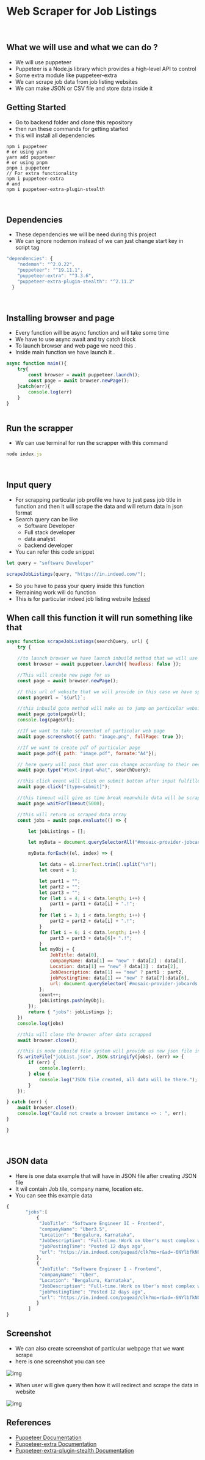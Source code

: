 # Web Scraper for Job Listings

<br>

## What we will use and what we can do ?
- We will use puppeteer
- Puppeteer is a Node.js library which provides a high-level API to control
- Some extra module like puppeteer-extra
- We can scrape job data from job listing websites
- We can make JSON or CSV file and store data inside it

## Getting Started
- Go to backend folder and clone this repository
- then run these commands for getting started
- this will install all dependencies
```
npm i puppeteer
# or using yarn
yarn add puppeteer
# or using pnpm
pnpm i puppeteer
// For extra functionality
npm i puppeteer-extra
# and
npm i puppeteer-extra-plugin-stealth
```

<br>

## Dependencies
- These dependencies we will be need during this project
- We can ignore nodemon instead of we can just change start key in script tag

```js
"dependencies": {
    "nodemon": "^2.0.22",
    "puppeteer": "^19.11.1",
    "puppeteer-extra": "^3.3.6",
    "puppeteer-extra-plugin-stealth": "^2.11.2"
  }
```
<br>

## Installing browser and page
- Every function will be async function and will take some time
- We have to use async await and try catch block
- To launch browser and web page we need this . 
- Inside main function we have launch it .

```js
async function main(){
    try{
        const browser = await puppeteer.launch();
        const page = await browser.newPage();
    }catch(err){
        console.log(err)
    }
}
 
```

## Run the scrapper
- We can use terminal for run the scrapper with this command
```js 
node index.js
```
<br>

## Input query
- For scrapping particular job profile we have to just pass job title in function and then it will scrape the data and will return data in json format
- Search query can be like 
  - Software Developer
  - Full stack developer
  - data analyst
  - backend developer
- You can refer this code snippet

```js 
let query = "software Developer"

scrapeJobListings(query, "https://in.indeed.com/");
```  
- So you have to pass your query inside this function
- Remaining work will do function
- This is for particular indeed job listing website <a href="https://in.indeed.com/">Indeed</a>

## When call this function it will run something like that

```js 
async function scrapeJobListings(searchQuery, url) {
	try {

    //to launch browser we have launch inbuild method that we will use here and pass some keys
    const browser = await puppeteer.launch({ headless: false });

    //This will create new page for us
    const page = await browser.newPage();

    // this url of website that we will provide in this case we have specific website of indeed
    const pageUrl = `${url}`;

    //this inbuild goto method will make us to jump on perticular website and will scrape the data
    await page.goto(pageUrl);
    console.log(pageUrl);

    //If we want to take screenshot of particular web page
    await page.screenshot({ path: "image.png", fullPage: true });

    //If we want to create pdf of particular page
    await page.pdf({ path: "image.pdf", formate:"A4"});

    // here query will pass that user can change according to their need of data
    await page.type("#text-input-what", searchQuery);

    //this click event will click on submit button after input fulfilled in input box
    await page.click("[type=submit]");

    //this timeout will give us time break meanwhile data will be scraped and we will get output
    await page.waitForTimeout(5000);

    //this will return us scraped data array
    const jobs = await page.evaluate(() => {

        let jobListings = [];

        let myData = document.querySelectorAll("#mosaic-provider-jobcards > ul > li");

        myData.forEach((el, index) => {

            let data = el.innerText.trim().split("\n");
            let count = 1;

            let part1 = "";
            let part2 = "";
            let part3 = "";
            for (let i = 4; i < data.length; i++) {
                part1 = part1 + data[i] + ".!";
            }
            for (let i = 3; i < data.length; i++) {
                part2 = part2 + data[i] + ".!";
            }
            for (let i = 6; i < data.length; i++) {
                part3 = part3 + data[6]+ ".!";
            }
            let myObj = {
                JobTitle: data[0],
                companyName: data[1] == "new" ? data[2] : data[1],
                Location: data[1] == "new" ? data[3] : data[2],
                JobDescription: data[1] == "new" ? part1 : part2,
                jobPostingTime: data[1] == "new" ? data[7]:data[6],
                url: document.querySelector(`#mosaic-provider-jobcards > ul > li:nth-child(${count}) > div > div.slider_container.css-77eoo7.eu4oa1w0 > div > div.slider_item.css-kyg8or.eu4oa1w0 > div > table.jobCard_mainContent.big6_visualChanges > tbody > tr > td > div.css-1m4cuuf.e37uo190 > h2 > a`).href,
            };
            count++;
            jobListings.push(myObj);
        });
        return { "jobs": jobListings };
    })
    console.log(jobs)

    //this will close the browser after data scrapped
    await browser.close();

    //this is node inbuild file system will provide us new json file in the form of data array
    fs.writeFile("jobList.json", JSON.stringify(jobs), (err) => {
        if (err) {
            console.log(err);
        } else {
            console.log("JSON file created, all data will be there.");
        }
    });

} catch (err) {
    await browser.close();
    console.log("Could not create a browser instance => : ", err);
}

}
```

<br>

## JSON data
- Here is one data example that will have in JSON file after creating JSON file
- It wil contain Job tile, company name, location etc.
- You can see this example data

```js 
{
       "jobs":[
           {
            "JobTitle": "Software Engineer II - Frontend",
            "companyName": "Uber3.5",
            "Location": "Bengaluru, Karnataka",
            "JobDescription": "Full-time.!Work on Uber's most complex web applications by designing, implementing, and unit testing the frontend application code..!Posted.!Posted 12 days ago.!",
            "jobPostingTime": "Posted 12 days ago",
            "url": "https://in.indeed.com/pagead/clk?mo=r&ad=-6NYlbfkN0BAHxQa-UPLtW7JK8D3QhfYrNbwRzYIBTTzoKwy8XmBQoJqPF-jJEvxEqIeGg0nSus--EZlpGbAFtFq2GGk26M74Dkwa7USlLxZ9989TX4Nc-1qzN2Q7NFzehJ-iXQjjwitUIfc4zhHNEEGJP9hHLaaGe0Alq7u03EqazWoBUC3g8NgNFZwgTY7JdJelP4ZRrFx-8Kmw9PDI1kk1EX_bxVvnaDhvKFeiimEIXkDKMNFzh4gOD20eWaLNPSZE8DN7AoF-hRDEv83HhJBL_lyCjagWd-QKnCyGW9MNruQQgF2YfThb2PfLm3UJCoFiHWnX6FlL-IZexAqpWRXCDUU5OL4kvMQj7gz4TP5QhlLV2c3R0l-IihZtibN5HactSIxlua8F276t52GPvysWBIQOq5pgdXuir_wo0yMqQ-fKENurBtUWuvao_b7YQ7kKQFiO9BxCp_RnRTG5x0tsE6aBMltF5Wucp9zCVuNjfal-4HoibH6ozJauYiYAlhrgsh0a7-YHghScRjLGxuNkrbQ_qHdZY1zWU2z5wc=&xkcb=SoCO-_M3QrQvp52ygZ0LbzkdCdPP&p=0&fvj=1&vjs=3"
           },
           {
            "JobTitle": "Software Engineer I - Frontend",
            "companyName": "Uber",
            "Location": "Bengaluru, Karnataka",
            "JobDescription": "Full-time.!Work on Uber's most complex web applications by designing, implementing, and unit testing the frontend application code..!Posted.!Posted 12 days ago.!",
            "jobPostingTime": "Posted 12 days ago",
            "url": "https://in.indeed.com/pagead/clk?mo=r&ad=-6NYlbfkN0BAHxQa-UPLtW7JK8D3QhfYrNbwRzYIBTTzoKwy8XmBQoJqPF-jJEvxEqIeGg0nSus--EZlpGbAFtFq2GGk26M74Dkwa7USlLxZ9989TX4Nc-1qzN2Q7NFzehJ-iXQjjwitUIfc4zhHNEEGJP9hHLaaGe0Alq7u03EqazWoBUC3g8NgNFZwgTY7JdJelP4ZRrFx-8Kmw9PDI1kk1EX_bxVvnaDhvKFeiimEIXkDKMNFzh4gOD20eWaLNPSZE8DN7AoF-hRDEv83HhJBL_lyCjagWd-QKnCyGW9MNruQQgF2YfThb2PfLm3UJCoFiHWnX6FlL-IZexAqpWRXCDUU5OL4kvMQj7gz4TP5QhlLV2c3R0l-IihZtibN5HactSIxlua8F276t52GPvysWBIQOq5pgdXuir_wo0yMqQ-fKENurBtUWuvao_b7YQ7kKQFiO9BxCp_RnRTG5x0tsE6aBMltF5Wucp9zCVuNjfal-4HoibH6ozJauYiYAlhrgsh0a7-YHghScRjLGxuNkrbQ_qHdZY1zWU2z5wc=&xkcb=SoCO-_M3QrQvp52ygZ0LbzkdCdPP&p=0&fvj=1&vjs=3"
           }
        ]
}        
```

## Screenshot
- We can also create screenshot of particular webpage that we want scrape
- here is one screenshot you can see

<img src="./backend/image.png" alt="img"/>

- When user will give query then how it will redirect and scrape the data in website

<img src="./backend/images/process.png" alt="img"/>

<br>



## References
- <a href="https://pptr.dev/">Puppeteer Documentation</a>
- <a href="https://www.npmjs.com/package/puppeteer-extra">Puppeteer-extra Documentation</a>
- <a href="https://www.npmjs.com/package/puppeteer-extra-plugin-stealth">Puppeteer-extra-plugin-stealth Documentation</a>


